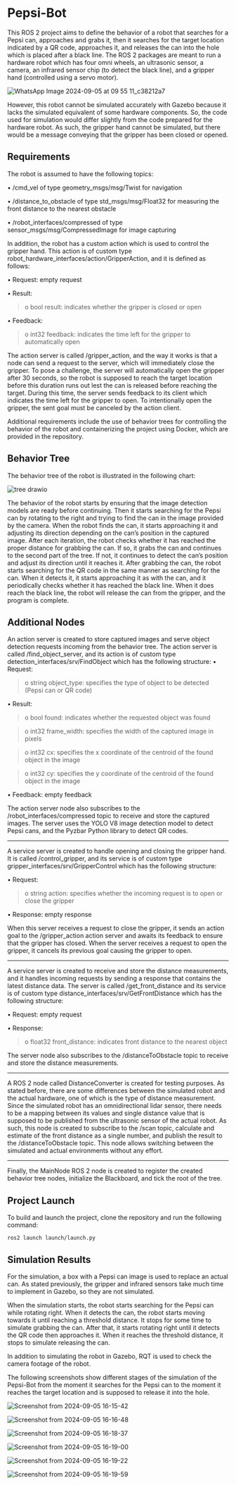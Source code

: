 # Pepsi-Bot

This ROS 2 project aims to define the behavior of a robot that searches for a Pepsi can, approaches and grabs it, then it searches for the target location indicated by a QR code, approaches it, and releases the can into the hole which is placed after a black line. The ROS 2 packages are meant to run a hardware robot which has four omni wheels, an ultrasonic sensor, a camera, an infrared sensor chip (to detect the black line), and a gripper hand (controlled using a servo motor).

![WhatsApp Image 2024-09-05 at 09 55 11_c38212a7](https://github.com/user-attachments/assets/f4f7e799-3764-4988-981d-dd2207cfb170)

However, this robot cannot be simulated accurately with Gazebo because it lacks the simulated equivalent of some hardware components. So, the code used for simulation would differ slightly from the code prepared for the hardware robot. As such, the gripper hand cannot be simulated, but there would be a message conveying that the gripper has been closed or opened.

## Requirements

The robot is assumed to have the following topics:

•	/cmd_vel of type geometry_msgs/msg/Twist for navigation

•	/distance_to_obstacle of type std_msgs/msg/Float32 for measuring the front distance to the nearest obstacle

•	/robot_interfaces/compressed of type sensor_msgs/msg/CompressedImage for image capturing

In addition, the robot has a custom action which is used to control the gripper hand. This action is of custom type robot_hardware_interfaces/action/GripperAction, and it is defined as follows:

•	Request: empty request

•	Result:
>o	bool result: indicates whether the gripper is closed or open

•	Feedback:
>o	int32 feedback: indicates the time left for the gripper to automatically open

The action server is called /gripper_action, and the way it works is that a node can send a request to the server, which will immediately close the gripper. To pose a challenge, the server will automatically open the gripper after 30 seconds, so the robot is supposed to reach the target location before this duration runs out lest the can is released before reaching the target. During this time, the server sends feedback to its client which indicates the time left for the gripper to open. To intentionally open the gripper, the sent goal must be canceled by the action client.

Additional requirements include the use of behavior trees for controlling the behavior of the robot and containerizing the project using Docker, which are provided in the repository.

## Behavior Tree

The behavior tree of the robot is illustrated in the following chart:

![tree drawio](https://github.com/user-attachments/assets/e9530504-c5fc-411b-b9aa-11ff4f68ebd6)

The behavior of the robot starts by ensuring that the image detection models are ready before continuing. Then it starts searching for the Pepsi can by rotating to the right and trying to find the can in the image provided by the camera. When the robot finds the can, it starts approaching it and adjusting its direction depending on the can’s position in the captured image. After each iteration, the robot checks whether it has reached the proper distance for grabbing the can. If so, it grabs the can and continues to the second part of the tree. If not, it continues to detect the can’s position and adjust its direction until it reaches it. After grabbing the can, the robot starts searching for the QR code in the same manner as searching for the can. When it detects it, it starts approaching it as with the can, and it periodically checks whether it has reached the black line. When it does reach the black line, the robot will release the can from the gripper, and the program is complete.

## Additional Nodes

An action server is created to store captured images and serve object detection requests incoming from the behavior tree. The action server is called /find_object_server, and its action is of custom type detection_interfaces/srv/FindObject which has the following structure:
•	Request:
>o	string object_type: specifies the type of object to be detected (Pepsi can or QR code)

•	Result:
>o	bool found: indicates whether the requested object was found

>o	int32 frame_width: specifies the width of the captured image in pixels

>o	int32 cx: specifies the x coordinate of the centroid of the found object in the image

>o	int32 cy: specifies the y coordinate of the centroid of the found object in the image

•	Feedback: empty feedback

The action server node also subscribes to the /robot_interfaces/compressed topic to receive and store the captured images.
The server uses the YOLO V8 image detection model to detect Pepsi cans, and the Pyzbar Python library to detect QR codes.

---

A service server is created to handle opening and closing the gripper hand. It is called /control_gripper, and its service is of custom type gripper_interfaces/srv/GripperControl which has the following structure:

•	Request:
>o	string action: specifies whether the incoming request is to open or close the gripper

•	Response: empty response

When this server receives a request to close the gripper, it sends an action goal to the /gripper_action action server and awaits its feedback to ensure that the gripper has closed. When the server receives a request to open the gripper, it cancels its previous goal causing the gripper to open.

---

A service server is created to receive and store the distance measurements, and it handles incoming requests by sending a response that contains the latest distance data. The server is called /get_front_distance and its service is of custom type distance_interfaces/srv/GetFrontDistance which has the following structure:

•	Request: empty request

•	Response:
>o	float32 front_distance: indicates front distance to the nearest object

The server node also subscribes to the /distanceToObstacle topic to receive and store the distance measurements.

---

A ROS 2 node called DistanceConverter is created for testing purposes. As stated before, there are some differences between the simulated robot and the actual hardware, one of which is the type of distance measurement. Since the simulated robot has an omnidirectional lidar sensor, there needs to be a mapping between its values and single distance value that is supposed to be published from the ultrasonic sensor of the actual robot. As such, this node is created to subscribe to the /scan topic, calculate and estimate of the front distance as a single number, and publish the result to the /distanceToObstacle topic. This node allows switching between the simulated and actual environments without any effort.

---

Finally, the MainNode ROS 2 node is created to register the created behavior tree nodes, initialize the Blackboard, and tick the root of the tree.

## Project Launch

To build and launch the project, clone the repository and run the following command:
```
ros2 launch launch/launch.py
```

## Simulation Results

For the simulation, a box with a Pepsi can image is used to replace an actual can. As stated previously, the gripper and infrared sensors take much time to implement in Gazebo, so they are not simulated.

When the simulation starts, the robot starts searching for the Pepsi can while rotating right. When it detects the can, the robot starts moving towards it until reaching a threshold distance. It stops for some time to simulate grabbing the can. After that, it starts rotating right until it detects the QR code then approaches it. When it reaches the threshold distance, it stops to simulate releasing the can.

In addition to simulating the robot in Gazebo, RQT is used to check the camera footage of the robot.

The following screenshots show different stages of the simulation of the Pepsi-Bot from the moment it searches for the Pepsi can to the moment it reaches the target location and is supposed to release it into the hole.

![Screenshot from 2024-09-05 16-15-42](https://github.com/user-attachments/assets/34bbba6f-3fb2-424b-8ff6-a3ec2dc2cfd2)

![Screenshot from 2024-09-05 16-16-48](https://github.com/user-attachments/assets/ba020893-38ea-4098-a4af-e9aba8095c53)

![Screenshot from 2024-09-05 16-18-37](https://github.com/user-attachments/assets/36823777-d429-46b5-9e28-7e1bc1c6a231)

![Screenshot from 2024-09-05 16-19-00](https://github.com/user-attachments/assets/c61b8dd0-0e1b-4ede-9bdf-1e2af15127e7)

![Screenshot from 2024-09-05 16-19-22](https://github.com/user-attachments/assets/148e3cc4-1d68-4be4-808a-add66ed76609)

![Screenshot from 2024-09-05 16-19-59](https://github.com/user-attachments/assets/c8ceb6b8-bea8-45b2-a19c-7f066c2c2e9c)

